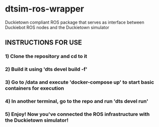# dtsim-ros-wrapper

Duckietown compliant ROS package that serves as interface between Duckiebot ROS nodes and the Duckietown simulator 

## INSTRUCTIONS FOR USE

### 1) Clone the repository and cd to it

### 2) Build it using 'dts devel build -f'

### 3) Go to /data and execute 'docker-compose up' to start basic containers for execution

### 4) In another terminal, go to the repo and run 'dts devel run'

### 5) Enjoy! Now you've connected the ROS infrastructure with the Duckietown simulator!